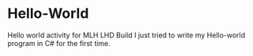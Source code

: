 # Hello-World
Hello world activity for MLH LHD Build
I just tried to write my Hello-world program in C# for the first time. 
